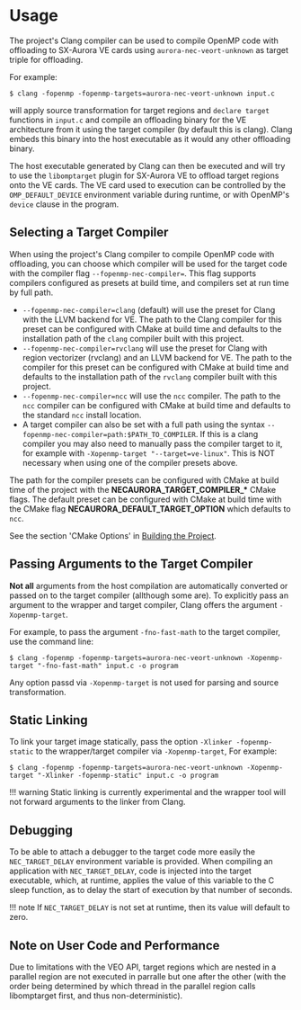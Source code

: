 # Usage

The project's Clang compiler can be used to compile OpenMP code with offloading
to SX-Aurora VE cards using `aurora-nec-veort-unknown` as target triple for
offloading.

For example:
``` console
$ clang -fopenmp -fopenmp-targets=aurora-nec-veort-unknown input.c
```

will apply source transformation for target regions and `declare target`
functions in `input.c` and compile an offloading binary for the VE
architecture from it using the target compiler (by default this is clang).
Clang embeds this binary into the host executable as it would any other
offloading binary.

The host executable generated by Clang can then be executed and will try to
use the `libomptarget` plugin for SX-Aurora VE to offload target regions onto
the VE cards.
The VE card used to execution can be controlled by the `OMP_DEFAULT_DEVICE`
environment variable during runtime, or with OpenMP's `device` clause in the
program.


## Selecting a Target Compiler

When using the project's Clang compiler to compile OpenMP code with offloading,
you can choose which compiler will be used for the target code with the
compiler flag `--fopenmp-nec-compiler=`.
This flag supports compilers configured as presets at build time, and compilers
set at run time by full path.

- `--fopenmp-nec-compiler=clang` (default) will use the preset for Clang with
  the LLVM backend for VE. The path to the Clang compiler for this preset can
  be configured with CMake at build time and defaults to the installation path
  of the `clang` compiler built with this project.
- `--fopenmp-nec-compiler=rvclang` will use the preset for Clang with region
  vectorizer (rvclang) and an LLVM backend for VE. The path to the compiler for
  this preset can be configured with CMake at build time and defaults to the
  installation path of the `rvclang` compiler built with this project.
- `--fopenmp-nec-compiler=ncc` will use the `ncc` compiler. The path to the
  `ncc` compiler can be configured with CMake at build time and defaults to the
  standard `ncc` install location.
- A target compiler can also be set with a full path using the syntax
  `--fopenmp-nec-compiler=path:$PATH_TO_COMPILER`. If this is  a clang
  compiler you may also need to manually pass the compiler target to it, for
  example with `-Xopenmp-target "--target=ve-linux"`. This is NOT necessary
  when using one of the compiler presets above.

The path for the compiler presets can be configured with CMake at build time of
the project with the **NECAURORA_TARGET_COMPILER_\*** CMake flags.
The default preset can be configured with CMake at build time with the CMake
flag  **NECAURORA_DEFAULT_TARGET_OPTION** which defaults to `ncc`.

See the section 'CMake Options' in [Building the Project](building.md).


## Passing Arguments to the Target Compiler

**Not all** arguments from the host compilation are  automatically converted or
passed on to the target compiler (allthough some are).
To explicitly pass an argument to the wrapper and target compiler, Clang offers
the argument `-Xopenmp-target`.

For example, to pass the argument `-fno-fast-math` to the target compiler,
use the command line:

``` console
$ clang -fopenmp -fopenmp-targets=aurora-nec-veort-unknown -Xopenmp-target "-fno-fast-math" input.c -o program
```
Any option passd via `-Xopenmp-target` is not used for parsing and source
transformation.


## Static Linking

To link your target image statically, pass the option
`-Xlinker -fopenmp-static` to the wrapper/target compiler via `-Xopenmp-target`,
For example:

``` console
$ clang -fopenmp -fopenmp-targets=aurora-nec-veort-unknown -Xopenmp-target "-Xlinker -fopenmp-static" input.c -o program
```

!!! warning
Static linking is currently experimental and the wrapper tool will
not forward arguments to the linker from Clang.

## Debugging

To be able to attach a debugger to the target code more easily the `NEC_TARGET_DELAY` environment variable is provided.
When compiling an application with `NEC_TARGET_DELAY`, code is injected into the target executable,
which, at runtime, applies the value of this variable to the C sleep function,
as to delay the start of execution by that number of seconds.

!!! note
If `NEC_TARGET_DELAY` is not set at runtime, then its value will default to zero.

## Note on User Code and Performance

Due to limitations with the VEO API, target regions which are nested in a
parallel region are not executed in parralle but one after the other (with the
order being determined by which thread in the parallel region calls
libomptarget first, and thus non-deterministic).
